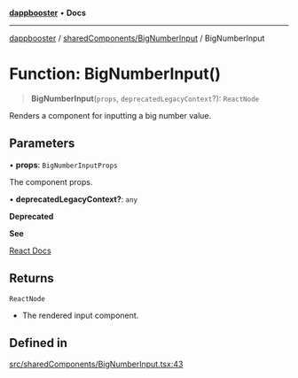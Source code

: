 [**dappbooster**](../../../README.md) • **Docs**

***

[dappbooster](../../../modules.md) / [sharedComponents/BigNumberInput](../README.md) / BigNumberInput

# Function: BigNumberInput()

> **BigNumberInput**(`props`, `deprecatedLegacyContext`?): `ReactNode`

Renders a component for inputting a big number value.

## Parameters

• **props**: `BigNumberInputProps`

The component props.

• **deprecatedLegacyContext?**: `any`

**Deprecated**

**See**

[React Docs](https://legacy.reactjs.org/docs/legacy-context.html#referencing-context-in-lifecycle-methods)

## Returns

`ReactNode`

- The rendered input component.

## Defined in

[src/sharedComponents/BigNumberInput.tsx:43](https://github.com/bootnodedev/dAppBooster/blob/f016c1ebca45f77d0633b6815de7286e523f8f20/src/sharedComponents/BigNumberInput.tsx#L43)
